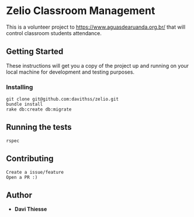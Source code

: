 # Zelio Classroom Management

This is a volunteer project to https://www.aguasdearuanda.org.br/ that will control classroom students attendance.

## Getting Started

These instructions will get you a copy of the project up and running on your local machine for development and testing purposes.

### Installing

```
git clone git@github.com:davithss/zelio.git
bundle install
rake db:create db:migrate
```

## Running the tests

```
rspec
```

## Contributing
```
Create a issue/feature
Open a PR :)
```

## Author

* **Davi Thiesse**
